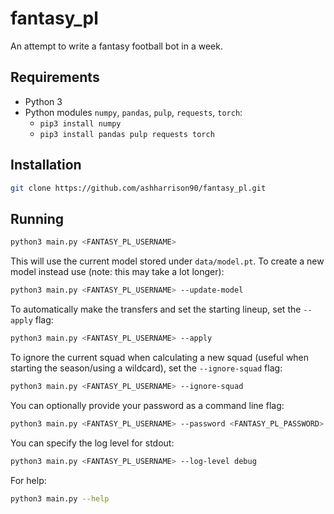 # fantasy_pl
An attempt to write a fantasy football bot in a week.

## Requirements
- Python 3
- Python modules `numpy`, `pandas`, `pulp`, `requests`, `torch`:
  - `pip3 install numpy`
  - `pip3 install pandas pulp requests torch`

## Installation

```bash
git clone https://github.com/ashharrison90/fantasy_pl.git
```

## Running

```bash
python3 main.py <FANTASY_PL_USERNAME>
```

This will use the current model stored under `data/model.pt`. To create a new model instead use (note: this may take a lot longer):
```bash
python3 main.py <FANTASY_PL_USERNAME> --update-model
```

To automatically make the transfers and set the starting lineup, set the `--apply` flag:
```bash
python3 main.py <FANTASY_PL_USERNAME> --apply
```

To ignore the current squad when calculating a new squad (useful when starting the season/using a wildcard), set the `--ignore-squad` flag:
```bash
python3 main.py <FANTASY_PL_USERNAME> --ignore-squad
```

You can optionally provide your password as a command line flag:
```bash
python3 main.py <FANTASY_PL_USERNAME> --password <FANTASY_PL_PASSWORD>
```

You can specify the log level for stdout:
```bash
python3 main.py <FANTASY_PL_USERNAME> --log-level debug
```

For help:
```bash
python3 main.py --help
```
